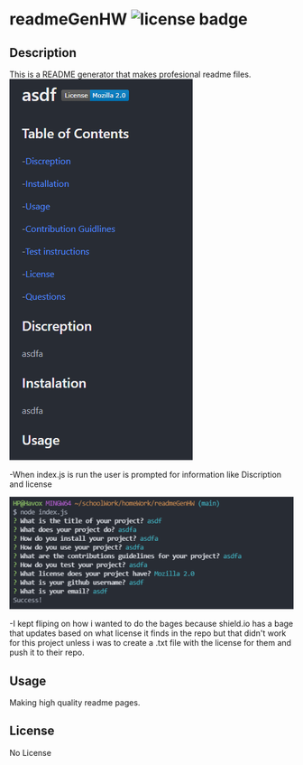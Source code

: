 # readmeGenHW ![license badge](https://img.shields.io/badge/License-No%20License-red?style=for-the-badge)

## Description

This is a README generator that makes profesional readme files.
![Example README](https://raw.githubusercontent.com/HavoxPrime/readmeGenHW/main/imgs/example-readme.PNG)

-When index.js is run the user is prompted for information like Discription and license

![Example console output](https://raw.githubusercontent.com/HavoxPrime/readmeGenHW/main/imgs/console-output.PNG)

-I kept fliping on how i wanted to do the bages because shield.io has a bage that updates based on what license it finds in the repo but that didn't work for this project unless i was to create a .txt file with the license for them and push it to their repo.

## Usage

Making high quality readme pages.

## License

No License
